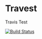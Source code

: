 # Travest
Travis Test

[![Build Status](https://travis-ci.org/janderkkotlarski/Travest.svg?branch=master)](https://travis-ci.org/janderkkotlarski/Travest)
